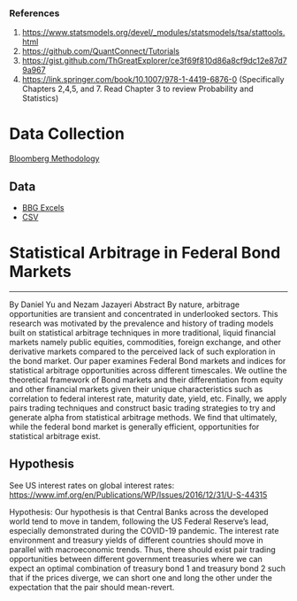 
### References
1. https://www.statsmodels.org/devel/_modules/statsmodels/tsa/stattools.html
2. https://github.com/QuantConnect/Tutorials
3. https://gist.github.com/ThGreatExplorer/ce3f69f810d86a8cf9dc12e87d79a967
4. https://link.springer.com/book/10.1007/978-1-4419-6876-0 (Specifically Chapters 2,4,5, and 7. Read Chapter 3 to review Probability and Statistics)

# Data Collection
[Bloomberg Methodology](Bonds.docx)

## Data
- [BBG Excels](Data/BBG_Excels/)
- [CSV](Data/csv/)

# Statistical Arbitrage in Federal Bond Markets
---
By Daniel Yu and Nezam Jazayeri 
Abstract
By nature, arbitrage opportunities are transient and concentrated in underlooked sectors. This research was motivated by the prevalence and history of trading models built on statistical arbitrage techniques in more traditional, liquid financial markets namely public equities, commodities, foreign exchange, and other derivative markets compared to the perceived lack of such exploration in the bond market. Our paper examines Federal Bond markets and indices for statistical arbitrage opportunities across different timescales. We outline the theoretical framework of Bond markets and their differentiation from equity and other financial markets given their unique characteristics such as correlation to federal interest rate, maturity date, yield, etc. Finally, we apply pairs trading techniques and construct basic trading strategies to try and generate alpha from statistical arbitrage methods. We find that ultimately, while the federal bond market is generally efficient, opportunities for statistical arbitrage exist.


## Hypothesis 
See US interest rates on global interest rates:
https://www.imf.org/en/Publications/WP/Issues/2016/12/31/U-S-44315

Hypothesis: Our hypothesis is that Central Banks across the developed world tend to move in tandem, following the US Federal Reserve’s lead, especially demonstrated during the COVID-19 pandemic. The interest rate environment and treasury yields of different countries should move in parallel with macroeconomic trends. Thus, there should exist pair trading opportunities between different government treasuries where we can expect an optimal combination of treasury bond 1 and treasury bond 2 such that if the prices diverge, we can short one and long the other under the expectation that the pair should mean-revert.




